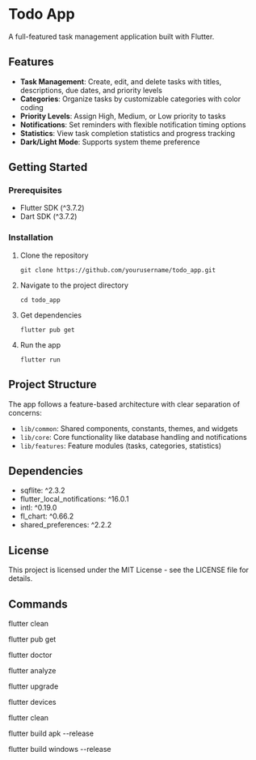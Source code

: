 # Todo App

A full-featured task management application built with Flutter.

## Features

- **Task Management**: Create, edit, and delete tasks with titles, descriptions, due dates, and priority levels
- **Categories**: Organize tasks by customizable categories with color coding
- **Priority Levels**: Assign High, Medium, or Low priority to tasks
- **Notifications**: Set reminders with flexible notification timing options
- **Statistics**: View task completion statistics and progress tracking
- **Dark/Light Mode**: Supports system theme preference

## Getting Started

### Prerequisites

- Flutter SDK (^3.7.2)
- Dart SDK (^3.7.2)

### Installation

1. Clone the repository
   ```
   git clone https://github.com/yourusername/todo_app.git
   ```

2. Navigate to the project directory
   ```
   cd todo_app
   ```

3. Get dependencies
   ```
   flutter pub get
   ```

4. Run the app
   ```
   flutter run
   ```

## Project Structure

The app follows a feature-based architecture with clear separation of concerns:

- `lib/common`: Shared components, constants, themes, and widgets
- `lib/core`: Core functionality like database handling and notifications
- `lib/features`: Feature modules (tasks, categories, statistics)

## Dependencies

- sqflite: ^2.3.2
- flutter_local_notifications: ^16.0.1
- intl: ^0.19.0
- fl_chart: ^0.66.2
- shared_preferences: ^2.2.2

## License

This project is licensed under the MIT License - see the LICENSE file for details.

## Commands
flutter clean

flutter pub get

flutter doctor

flutter analyze

flutter upgrade

flutter devices

flutter clean

flutter build apk --release

flutter build windows --release
